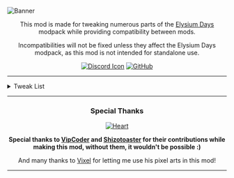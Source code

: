 ![Banner](https://cdn.modrinth.com/data/cached_images/5b10cef83a9e5708683dc7ca3f88cf5b657f9333_0.webp)
<div align="center">

This mod is made for tweaking numerous parts of the [Elysium Days](https://modrinth.com/modpack/elysium-days) modpack while providing compatibility between mods.

Incompatibilities will not be fixed unless they affect the Elysium Days modpack, as this mod is not intended for standalone use.

<a href="https://discord.gg/WFpDr7zY8Z" rel="noopener nofollow ugc">
<img src="https://wsrv.nl/?url=https://i.ibb.co/V9DmRdC/discordicon.png" alt="Discord Icon"></a>
<a href="https://github.com/Fyoncle/Elysium-Days/issues" rel="noopener nofollow ugc">
<img src="https://wsrv.nl/?url=https://i.ibb.co/N9s5hz1/github.png" alt="GitHub"></a>

***
</div>
<details>
<summary>Tweak List</summary>

### Main Content

- Elysium Days Logo For Main Menu [With Christmas & Halloween Variant!]

- Main Menu Discord Button

- Modpack Update Notifier

- Ram Warning Screen

- App Icon

- Toggle Button For [Neat](https://modrinth.com/mod/neat) Mod

### Recipes
- Netherite Horse Armor Recipe For [Simple Netherite Horse Armor](https://modrinth.com/mod/simple-netherite-horse-armor) Mod

- Podzol Recipe

- Rotten Flesh To Leather Smelting Recipe

- Sponge Recipe

### Compatibilities
- [Backported Wolves](https://modrinth.com/mod/backported-wolves) Compatibility for [Regions Unexplored](https://modrinth.com/mod/regions-unexplored)

- [The Lost Castle](https://modrinth.com/mod/the-lost-castle) Mod Eye Spy Advancement Compatibility

- [Spawn Animations](https://modrinth.com/mod/spawn-animations) Compatibility for [Creeper Overhaul](https://modrinth.com/mod/creeper-overhaul), [Enderman Overhaul](https://modrinth.com/mod/enderman-overhaul), [Deeper and Darker](https://modrinth.com/mod/deeperdarker) and [The Graveyard](https://modrinth.com/mod/the-graveyard-fabric) Mod

- [Icons](https://modrinth.com/resourcepack/icons) Compatibility for **Frosty Snig** Music Disc of [Snow Pig](https://modrinth.com/mod/snowpig-fabric) Mod

- [Icons](https://modrinth.com/resourcepack/icons) Compatibility for **Heave Ho!** Music Disc of [Supplementaries](https://modrinth.com/mod/supplementaries) Mod

- [Icons](https://modrinth.com/resourcepack/icons) Compatibility for **Incarnated Evil** Music Disc of [The Graveyard](https://modrinth.com/mod/the-graveyard-fabric) Mod

### Other Tweaks
- Custom Translations for Eye Of Ender warning message in the [End Remastered](https://modrinth.com/mod/endrem) Mod

- [Icons](https://modrinth.com/resourcepack/icons) Advertisement Logo Replacement

- Removal Of [Icons](https://modrinth.com/resourcepack/icons) Food tooltips which is extra alongside [AppleSkin](https://modrinth.com/mod/appleskin)

- Removing Splash Texts & Edition Logo of Minecraft

- New Panorama

- New Map Icon Designs! (Thanks to Vixel!)

- 11 More Tips with Mod Support for the [Tips](https://modrinth.com/mod/tips) Mod

</details>
<div align="center">

***
### Special Thanks
<div align="center">
  <a href="https://modrinth.com/user/shizotoaster" rel="noopener nofollow ugc">
    <img src="https://wsrv.nl/?url=https://i.ibb.co/fdYNX3K/Heart.png" alt="Heart">
  </a>
</div>

**Special thanks to [VipCoder](https://github.com/VipCoder8) and [Shizotoaster](https://github.com/shizotoaster) for their contributions while making this mod, without them, it wouldn't be possible :)**

And many thanks to [Vixel](https://modrinth.com/user/Vixel) for letting me use his pixel arts in this mod!
***
</div>